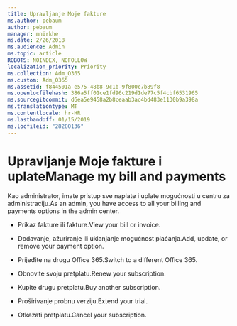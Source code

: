 ```yaml
---
title: Upravljanje Moje fakture
ms.author: pebaum
author: pebaum
manager: mnirkhe
ms.date: 2/26/2018
ms.audience: Admin
ms.topic: article
ROBOTS: NOINDEX, NOFOLLOW
localization_priority: Priority
ms.collection: Adm_O365
ms.custom: Adm_O365
ms.assetid: f844501a-e575-48b8-9c1b-9f800c7b89f8
ms.openlocfilehash: 386a5ff01ce1fd96c219d1de77c5f4cbf6531965
ms.sourcegitcommit: d6ea5e9458a2b8ceaab3ac4bd483e1130b9a398a
ms.translationtype: MT
ms.contentlocale: hr-HR
ms.lasthandoff: 01/15/2019
ms.locfileid: "28280136"
---
```

# <a name="manage-my-bill-and-payments"></a><span data-ttu-id="7892e-102">Upravljanje Moje fakture i uplate</span><span class="sxs-lookup"><span data-stu-id="7892e-102">Manage my bill and payments</span></span>

<span data-ttu-id="7892e-103">Kao administrator, imate pristup sve naplate i uplate mogućnosti u centru za administraciju.</span><span class="sxs-lookup"><span data-stu-id="7892e-103">As an admin, you have access to all your billing and payments options in the admin center.</span></span>
  
- <span data-ttu-id="7892e-104">Prikaz fakture ili fakture.</span><span class="sxs-lookup"><span data-stu-id="7892e-104">View your bill or invoice.</span></span>
    
- <span data-ttu-id="7892e-105">Dodavanje, ažuriranje ili uklanjanje mogućnost plaćanja.</span><span class="sxs-lookup"><span data-stu-id="7892e-105">Add, update, or remove your payment option.</span></span>
    
- <span data-ttu-id="7892e-106">Prijeđite na drugu Office 365.</span><span class="sxs-lookup"><span data-stu-id="7892e-106">Switch to a different Office 365.</span></span>
    
- <span data-ttu-id="7892e-107">Obnovite svoju pretplatu.</span><span class="sxs-lookup"><span data-stu-id="7892e-107">Renew your subscription.</span></span>
    
- <span data-ttu-id="7892e-108">Kupite drugu pretplatu.</span><span class="sxs-lookup"><span data-stu-id="7892e-108">Buy another subscription.</span></span>
    
- <span data-ttu-id="7892e-109">Proširivanje probnu verziju.</span><span class="sxs-lookup"><span data-stu-id="7892e-109">Extend your trial.</span></span>
    
- <span data-ttu-id="7892e-110">Otkazati pretplatu.</span><span class="sxs-lookup"><span data-stu-id="7892e-110">Cancel your subscription.</span></span>
    

